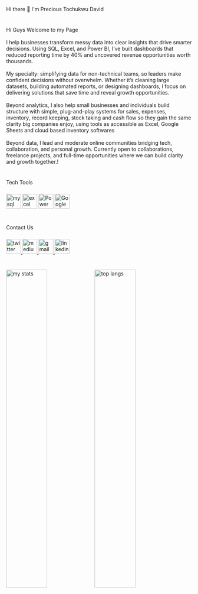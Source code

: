 <p align="left">Hi there 👋 I'm Precious Tochukwu David</p>

#
###

<p align="left">Hi Guys Welcome to my Page<br><br>I help businesses transform messy data into clear insights that drive smarter decisions. Using SQL, Excel, and Power BI, I’ve built dashboards that reduced reporting time by 40% and uncovered revenue opportunities worth thousands.<br><br>My specialty: simplifying data for non-technical teams, so leaders make confident decisions without overwhelm. Whether it’s cleaning large datasets, building automated reports, or designing dashboards, I focus on delivering solutions that save time and reveal growth opportunities.<br><br>Beyond analytics, I also help small businesses and individuals build structure with simple, plug-and-play systems for sales, expenses, inventory, record keeping, stock taking and cash flow so they gain the same clarity big companies enjoy, using tools as accessible as Excel, Google Sheets and cloud based inventory softwares<br><br>Beyond data, I lead and moderate online communities bridging tech, collaboration, and personal growth. Currently open to collaborations, freelance projects, and full-time opportunities where we can build clarity and growth together.!</p>

#
###

<p align="left">Tech Tools</p>

###

<div align="left">
 <img src="https://img.icons8.com/?size=100&id=J6KcaRLsTgpZ&format=png&color=000000" height="40" alt="mysql logo"  />
  <img width="40" height="40" alt="excel logo" src="https://img.icons8.com/?size=100&id=UECmBSgBOvPT&format=png&color=000000" />
  <img width="40" height="40" alt="Power BI Icon" src="https://img.icons8.com/?size=100&id=Ny0t2MYrJ70p&format=png&color=000000" />
  <img width="40" height="40" alt="Google Sheets Icon" src="https://img.icons8.com/?size=100&id=30461&format=png&color=000000" />
</div>

#
###

<p align="left">Contact Us</p>

###

<div align="left">
  <a href="https://x.com/DavidPreciousT?t=W-HBNru6nya8KJojeY3UAQ&s=09" target="_blank">
    <img src="https://raw.githubusercontent.com/maurodesouza/profile-readme-generator/master/src/assets/icons/social/twitter/default.svg" width="40" height="40" alt="twitter logo"  />
  </a>
  <a href="https://medium.com/@davidprecious7005" target="_blank">
    <img src="https://raw.githubusercontent.com/maurodesouza/profile-readme-generator/master/src/assets/icons/social/medium/default.svg" width="40" height="40" alt="medium logo"  />
  </a>
  <a href="davidprecious7005@gmail.com" target="_blank">
    <img src="https://raw.githubusercontent.com/maurodesouza/profile-readme-generator/master/src/assets/icons/social/gmail/default.svg" width="40" height="40" alt="gmail logo"  />
  </a>
  <a href="https://www.linkedin.com/in/precious-tochukwu-david" target="_blank">
    <img src="https://raw.githubusercontent.com/maurodesouza/profile-readme-generator/master/src/assets/icons/social/linkedin/default.svg" width="40" height="40" alt="linkedin logo"  />
  </a>
</div>

#
###

<div style="display:flex: flex-wrap:wrap; justify-content:center; gap:10px;">
<img alt="my stats" align="left" width="47%" src="https://github-readme-stats.vercel.app/api?username=analyse-with-precious&show_icons=true&theme=tokyonight#gh-dark-mode-only"/>
<img alt="top langs" align="left" width="47%" src="https://github-readme-stats.vercel.app/api/top-langs/?username=analyse-with-precious&layout=compact&theme=tokyonight#gh-dark-mode-only"/>
